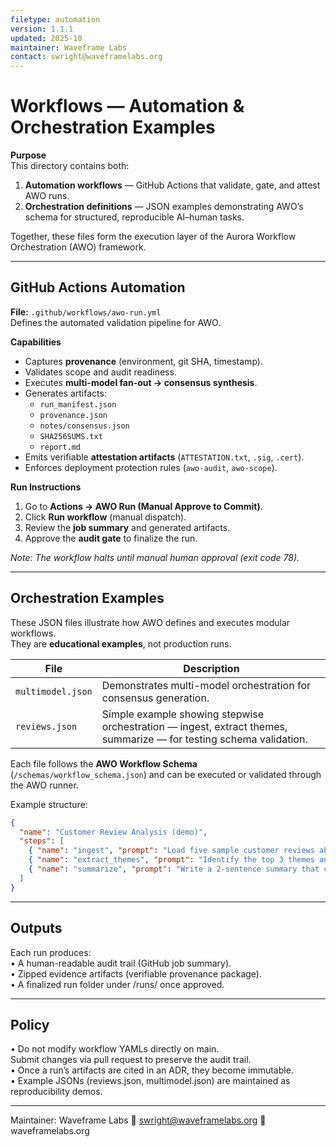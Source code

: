 ```yaml
---
filetype: automation
version: 1.1.1
updated: 2025-10
maintainer: Waveframe Labs
contact: swright@waveframelabs.org
---
```


# Workflows — Automation & Orchestration Examples

**Purpose**  
This directory contains both:
1. **Automation workflows** — GitHub Actions that validate, gate, and attest AWO runs.  
2. **Orchestration definitions** — JSON examples demonstrating AWO’s schema for structured, reproducible AI–human tasks.

Together, these files form the execution layer of the Aurora Workflow Orchestration (AWO) framework.

---

## GitHub Actions Automation

**File:** `.github/workflows/awo-run.yml`  
Defines the automated validation pipeline for AWO.  

**Capabilities**
- Captures **provenance** (environment, git SHA, timestamp).  
- Validates scope and audit readiness.  
- Executes **multi-model fan-out → consensus synthesis**.  
- Generates artifacts:  
  - `run_manifest.json`  
  - `provenance.json`  
  - `notes/consensus.json`  
  - `SHA256SUMS.txt`  
  - `report.md`  
- Emits verifiable **attestation artifacts** (`ATTESTATION.txt`, `.sig`, `.cert`).  
- Enforces deployment protection rules (`awo-audit`, `awo-scope`).

**Run Instructions**
1. Go to **Actions → AWO Run (Manual Approve to Commit)**.  
2. Click **Run workflow** (manual dispatch).  
3. Review the **job summary** and generated artifacts.  
4. Approve the **audit gate** to finalize the run.  

*Note: The workflow halts until manual human approval (exit code 78).*

---

## Orchestration Examples

These JSON files illustrate how AWO defines and executes modular workflows.  
They are **educational examples**, not production runs.

| File | Description |
|------|--------------|
| `multimodel.json` | Demonstrates multi-model orchestration for consensus generation. |
| `reviews.json` | Simple example showing stepwise orchestration — ingest, extract themes, summarize — for testing schema validation. |

Each file follows the **AWO Workflow Schema** (`/schemas/workflow_schema.json`) and can be executed or validated through the AWO runner.

Example structure:
```json
{
  "name": "Customer Review Analysis (demo)",
  "steps": [
    { "name": "ingest", "prompt": "Load five sample customer reviews about a coffee grinder." },
    { "name": "extract_themes", "prompt": "Identify the top 3 themes and one representative quote per theme." },
    { "name": "summarize", "prompt": "Write a 2-sentence summary that could go in an internal memo." }
  ]
}
```

---

## Outputs

Each run produces:  
 •	A human-readable audit trail (GitHub job summary).  
 •	Zipped evidence artifacts (verifiable provenance package).  
 •	A finalized run folder under /runs/ once approved.  

---

## Policy
 •	Do not modify workflow YAMLs directly on main.  
Submit changes via pull request to preserve the audit trail.  
 •	Once a run’s artifacts are cited in an ADR, they become immutable.  
 •	Example JSONs (reviews.json, multimodel.json) are maintained as reproducibility demos.  

---

Maintainer: Waveframe Labs
📧 swright@waveframelabs.org
🔗 waveframelabs.org

